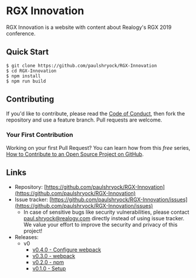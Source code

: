 # RGX Innovation

RGX Innovation is a website with content about Realogy's RGX 2019 conference.

## Quick Start

```shell
$ git clone https://github.com/paulshryock/RGX-Innovation
$ cd RGX-Innovation
$ npm install
$ npm run build
```

## Contributing

If you'd like to contribute, please read the [Code of Conduct](https://github.com/paulshryock/Eustace/blob/master/CODE_OF_CONDUCT.md), then fork the repository and use a feature
branch. Pull requests are welcome.

### Your First Contribution

Working on your first Pull Request? You can learn how from this *free* series, [How to Contribute to an Open Source Project on GitHub](https://egghead.io/series/how-to-contribute-to-an-open-source-project-on-github).

## Links

- Repository: [https://github.com/paulshryock/RGX-Innovation](https://github.com/paulshryock/RGX-Innovation)
- Issue tracker: [https://github.com/paulshryock/RGX-Innovation/issues](https://github.com/paulshryock/RGX-Innovation/issues)
  - In case of sensitive bugs like security vulnerabilities, please contact [paul.shryock@realogy.com](mailto:paul.shryock@realogy.com) directly instead of using issue tracker. We value your effort to improve the security and privacy of this project!
- Releases:
	- v0
		- [v0.4.0 - Configure webpack](https://github.com/paulshryock/RGX-Innovation/releases/tag/v0.4.0)
		- [v0.3.0 - webpack](https://github.com/paulshryock/RGX-Innovation/releases/tag/v0.3.0)
		- [v0.2.0 - npm](https://github.com/paulshryock/RGX-Innovation/releases/tag/v0.2.0)
		- [v0.1.0 - Setup](https://github.com/paulshryock/RGX-Innovation/releases/tag/v0.1.0)